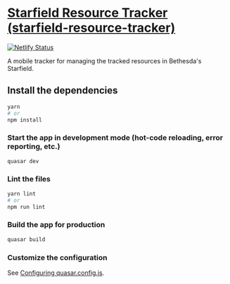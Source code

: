 # [Starfield Resource Tracker (starfield-resource-tracker)](https://starfield-resource-manager.netlify.app)
[![Netlify Status](https://api.netlify.com/api/v1/badges/7a1434ed-a11b-4437-be48-e2cf29a91a29/deploy-status)](https://app.netlify.com/sites/starfield-resource-manager/deploys)

A mobile tracker for managing the tracked resources in Bethesda's Starfield.

## Install the dependencies
```bash
yarn
# or
npm install
```

### Start the app in development mode (hot-code reloading, error reporting, etc.)
```bash
quasar dev
```


### Lint the files
```bash
yarn lint
# or
npm run lint
```



### Build the app for production
```bash
quasar build
```

### Customize the configuration
See [Configuring quasar.config.js](https://v2.quasar.dev/quasar-cli-vite/quasar-config-js).
